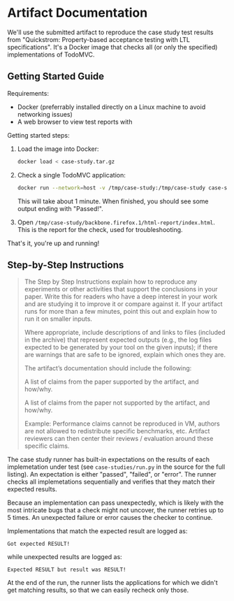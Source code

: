 Artifact Documentation
======================

We'll use the submitted artifact to reproduce the case study test results from "Quickstrom: Property-based acceptance testing with LTL specifications". It's
a Docker image that checks all (or only the specified) implementations of TodoMVC.

Getting Started Guide
---------------------

Requirements:

- Docker (preferrably installed directly on a Linux machine to avoid networking issues)
- A web browser to view test reports with

Getting started steps:

1. Load the image into Docker:

   ```bash
   docker load < case-study.tar.gz
   ```

2. Check a single TodoMVC application:

   ```bash
   docker run --network=host -v /tmp/case-study:/tmp/case-study case-study:firefox run-case-study backbone
   ```

   This will take about 1 minute. When finished, you should see some output
   ending with "Passed!".

3. Open `/tmp/case-study/backbone.firefox.1/html-report/index.html`. This is the
   report for the check, used for troubleshooting.

That's it, you're up and running!

## Step-by-Step Instructions

> The Step by Step Instructions explain how to reproduce any experiments or other
> activities that support the conclusions in your paper. Write this for readers
> who have a deep interest in your work and are studying it to improve it or
> compare against it. If your artifact runs for more than a few minutes, point
> this out and explain how to run it on smaller inputs.
>
> Where appropriate, include descriptions of and links to files (included in the
> archive) that represent expected outputs (e.g., the log files expected to be
> generated by your tool on the given inputs); if there are warnings that are safe
> to be ignored, explain which ones they are.
>
> The artifact’s documentation should include the following:
>
> A list of claims from the paper supported by the artifact, and how/why.
>
> A list of claims from the paper not supported by the artifact, and how/why.
>
> Example:
> Performance claims cannot be reproduced in VM, authors are not allowed to
> redistribute specific benchmarks, etc. Artifact reviewers can then center their
> reviews / evaluation around these specific claims.

The case study runner has built-in expectations on the results of each
implemetation under test (see `case-studies/run.py` in the source for the full listing). An
expectation is either "passed", "failed", or "error". The runner checks all
implemetations sequentially and verifies that they match their expected results.

Because an implementation can pass unexpectedly, which is likely with the most
intricate bugs that a check might not uncover, the runner retries up to 5 times.
An unexpected failure or error causes the checker to continue.

Implementations that match the expected result are logged as:

```
Got expected RESULT!
```

while unexpected results are logged as:

```
Expected RESULT but result was RESULT!
```

At the end of the run, the runner lists the applications for which we didn't get
matching results, so that we can easily recheck only those.